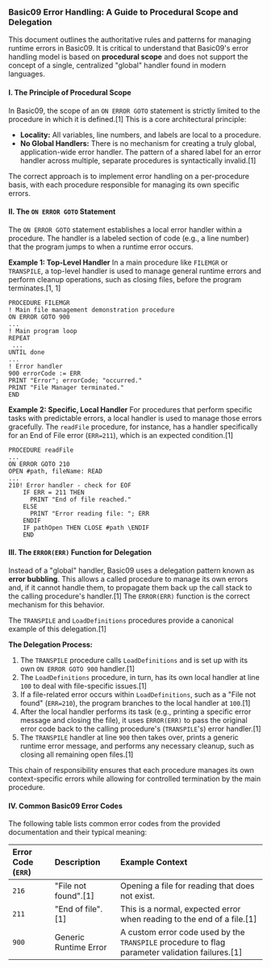 ### **Basic09 Error Handling: A Guide to Procedural Scope and Delegation**

This document outlines the authoritative rules and patterns for managing runtime errors in Basic09. It is critical to understand that Basic09's error handling model is based on **procedural scope** and does not support the concept of a single, centralized "global" handler found in modern languages.

#### **I. The Principle of Procedural Scope**

In Basic09, the scope of an `ON ERROR GOTO` statement is strictly limited to the procedure in which it is defined.[1] This is a core architectural principle:

  * **Locality:** All variables, line numbers, and labels are local to a procedure.
  * **No Global Handlers:** There is no mechanism for creating a truly global, application-wide error handler. The pattern of a shared label for an error handler across multiple, separate procedures is syntactically invalid.[1]

The correct approach is to implement error handling on a per-procedure basis, with each procedure responsible for managing its own specific errors.

#### **II. The `ON ERROR GOTO` Statement**

The `ON ERROR GOTO` statement establishes a local error handler within a procedure. The handler is a labeled section of code (e.g., a line number) that the program jumps to when a runtime error occurs.

**Example 1: Top-Level Handler**
In a main procedure like `FILEMGR` or `TRANSPILE`, a top-level handler is used to manage general runtime errors and perform cleanup operations, such as closing files, before the program terminates.[1, 1]

```basic09
PROCEDURE FILEMGR
! Main file management demonstration procedure
ON ERROR GOTO 900
...
! Main program loop
REPEAT
 ...
UNTIL done
...
! Error handler
900 errorCode := ERR
PRINT "Error"; errorCode; "occurred."
PRINT "File Manager terminated."
END
```

**Example 2: Specific, Local Handler**
For procedures that perform specific tasks with predictable errors, a local handler is used to manage those errors gracefully. The `readFile` procedure, for instance, has a handler specifically for an End of File error (`ERR=211`), which is an expected condition.[1]

```basic09
PROCEDURE readFile
...
ON ERROR GOTO 210
OPEN #path, fileName: READ
...
210! Error handler - check for EOF
    IF ERR = 211 THEN
      PRINT "End of file reached."
    ELSE
      PRINT "Error reading file: "; ERR
    ENDIF
    IF pathOpen THEN CLOSE #path \ENDIF
    END
```

#### **III. The `ERROR(ERR)` Function for Delegation**

Instead of a "global" handler, Basic09 uses a delegation pattern known as **error bubbling**. This allows a called procedure to manage its own errors and, if it cannot handle them, to propagate them back up the call stack to the calling procedure's handler.[1] The `ERROR(ERR)` function is the correct mechanism for this behavior.

The `TRANSPILE` and `LoadDefinitions` procedures provide a canonical example of this delegation.[1]

**The Delegation Process:**

1.  The `TRANSPILE` procedure calls `LoadDefinitions` and is set up with its own `ON ERROR GOTO 900` handler.[1]
2.  The `LoadDefinitions` procedure, in turn, has its own local handler at line `100` to deal with file-specific issues.[1]
3.  If a file-related error occurs within `LoadDefinitions`, such as a "File not found" (`ERR=210`), the program branches to the local handler at `100`.[1]
4.  After the local handler performs its task (e.g., printing a specific error message and closing the file), it uses `ERROR(ERR)` to pass the original error code back to the calling procedure's (`TRANSPILE`'s) error handler.[1]
5.  The `TRANSPILE` handler at line `900` then takes over, prints a generic runtime error message, and performs any necessary cleanup, such as closing all remaining open files.[1]

This chain of responsibility ensures that each procedure manages its own context-specific errors while allowing for controlled termination by the main procedure.

#### **IV. Common Basic09 Error Codes**

The following table lists common error codes from the provided documentation and their typical meaning:

| Error Code (`ERR`) | Description | Example Context |
| :--- | :--- | :--- |
| `216` | "File not found".[1] | Opening a file for reading that does not exist. |
| `211` | "End of file".[1] | This is a normal, expected error when reading to the end of a file.[1] |
| `900` | Generic Runtime Error | A custom error code used by the `TRANSPILE` procedure to flag parameter validation failures.[1] |
